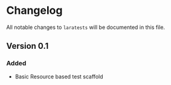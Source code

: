 # Changelog

All notable changes to `laratests` will be documented in this file.

## Version 0.1

### Added
- Basic Resource based test scaffold
